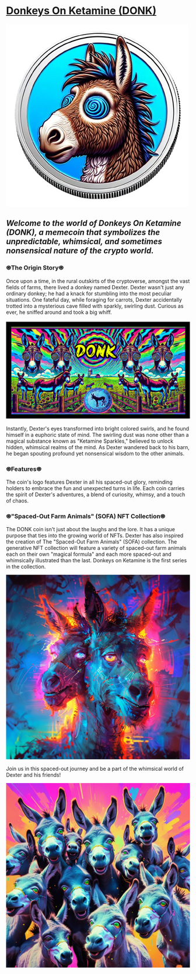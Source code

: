 # <a href="https://donk-nft.github.io/DONK/">Donkeys On Ketamine (DONK)</a>

![DONK Logo](https://github.com/DONK-NFT/DONK/blob/main/images/dwk-removebg-preview.png?raw=true)

## ***Welcome to the world of Donkeys On Ketamine (DONK), a memecoin that symbolizes the unpredictable, whimsical, and sometimes nonsensical nature of the crypto world.***

### ֍**The Origin Story**֍

Once upon a time, in the rural outskirts of the cryptoverse, amongst the vast fields of farms, there lived a donkey named Dexter. Dexter wasn't just any ordinary donkey; he had a knack for stumbling into the most peculiar situations. One fateful day, while foraging for carrots, Dexter accidentally trotted into a mysterious cave filled with sparkly, swirling dust. Curious as ever, he sniffed around and took a big whiff.

![Banner Art](https://github.com/DONK-NFT/DONK/blob/main/images/dnkb.png?raw=true)

Instantly, Dexter's eyes transformed into bright colored swirls, and he found himself in a euphoric state of mind. The swirling dust was none other than a magical substance known as "Ketamine Sparkles," believed to unlock hidden, whimsical realms of the mind. As Dexter wandered back to his barn, he began spouting profound yet nonsensical wisdom to the other animals.

### ֍**Features**֍

The coin's logo features Dexter in all his spaced-out glory, reminding holders to embrace the fun and unexpected turns in life. Each coin carries the spirit of Dexter's adventures, a blend of curiosity, whimsy, and a touch of chaos.

### ֍**"Spaced-Out Farm Animals" (SOFA) NFT Collection**֍

The DONK coin isn't just about the laughs and the lore. It has a unique purpose that ties into the growing world of NFTs. Dexter has also inspired the creation of The "Spaced-Out Farm Animals" (SOFA) collection. The generative NFT collection will feature a variety of spaced-out farm animals each on their own "magical formula" and each more spaced-out and whimsically illustrated than the last. Donkeys on Ketamine is the first series in the collection.

![Additional Artwork](https://github.com/DONK-NFT/DONK/blob/main/images/dali.jpg?raw=true)

Join us in this spaced-out journey and be a part of the whimsical world of Dexter and his friends!

![Additional Artwork](https://github.com/DONK-NFT/DONK/blob/main/images/2.jpg?raw=true)


